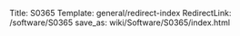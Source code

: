 Title: S0365
Template: general/redirect-index
RedirectLink: /software/S0365
save_as: wiki/Software/S0365/index.html